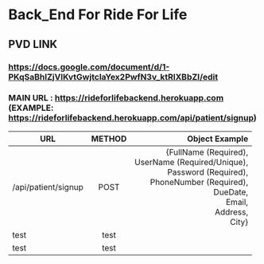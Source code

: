 # Back_End For Ride For Life

## PVD LINK

### https://docs.google.com/document/d/1-PKqSaBhlZjVlKvtGwjtclaYex2PwfN3v_ktRlXBbZI/edit

### MAIN URL : https://rideforlifebackend.herokuapp.com (EXAMPLE: https://rideforlifebackend.herokuapp.com/api/patient/signup)

| URL  | METHOD | Object Example |
| ---- | :----: | ---------------: |
| /api/patient/signup |  POST  |  {FullName (Required),<br/> UserName (Required/Unique),<br/> Password (Required), <br/> PhoneNumber (Required),<br/> DueDate,<br/> Email,<br/> Address,<br/> City}         |
| test |  test  |                  |
| test |  test  |                  |
